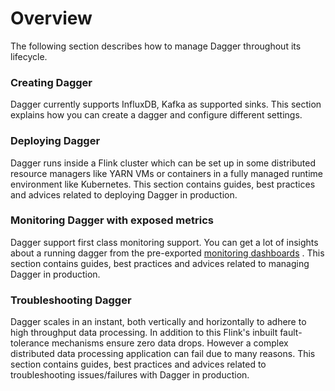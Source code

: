 # Overview

The following section describes how to manage Dagger throughout its lifecycle. 

### Creating Dagger
Dagger currently supports InfluxDB, Kafka as supported sinks. This section explains
how you can create a dagger and configure different settings.

### Deploying Dagger

Dagger runs inside a Flink cluster which can be set up in some distributed resource managers like YARN 
VMs or containers in a fully managed runtime environment like Kubernetes. This section contains guides, best practices and advices related to deploying Dagger in production.

### Monitoring Dagger with exposed metrics 
Dagger support first class monitoring support. You can get a lot of insights about a 
running dagger from the pre-exported [monitoring dashboards](https://github.com/odpf/dagger/blob/main/docs/assets/firehose-grafana-dashboard.json) . This section contains guides, best practices and advices related to managing Dagger in production.

### Troubleshooting Dagger
Dagger scales in an instant, both vertically and horizontally to adhere to high throughput data processing. In addition to this Flink's inbuilt fault-tolerance mechanisms ensure zero data drops.
However a complex distributed data processing application can fail due to many reasons.
This section contains guides, best practices and advices related to troubleshooting issues/failures with Dagger in production.
